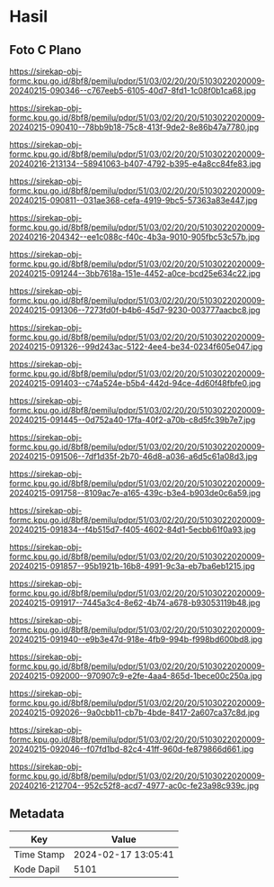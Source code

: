 # Hasil

## Foto C Plano

https://sirekap-obj-formc.kpu.go.id/8bf8/pemilu/pdpr/51/03/02/20/20/5103022020009-20240215-090346--c767eeb5-6105-40d7-8fd1-1c08f0b1ca68.jpg

https://sirekap-obj-formc.kpu.go.id/8bf8/pemilu/pdpr/51/03/02/20/20/5103022020009-20240215-090410--78bb9b18-75c8-413f-9de2-8e86b47a7780.jpg

https://sirekap-obj-formc.kpu.go.id/8bf8/pemilu/pdpr/51/03/02/20/20/5103022020009-20240216-213134--58941063-b407-4792-b395-e4a8cc84fe83.jpg

https://sirekap-obj-formc.kpu.go.id/8bf8/pemilu/pdpr/51/03/02/20/20/5103022020009-20240215-090811--031ae368-cefa-4919-9bc5-57363a83e447.jpg

https://sirekap-obj-formc.kpu.go.id/8bf8/pemilu/pdpr/51/03/02/20/20/5103022020009-20240216-204342--ee1c088c-f40c-4b3a-9010-905fbc53c57b.jpg

https://sirekap-obj-formc.kpu.go.id/8bf8/pemilu/pdpr/51/03/02/20/20/5103022020009-20240215-091244--3bb7618a-151e-4452-a0ce-bcd25e634c22.jpg

https://sirekap-obj-formc.kpu.go.id/8bf8/pemilu/pdpr/51/03/02/20/20/5103022020009-20240215-091306--7273fd0f-b4b6-45d7-9230-003777aacbc8.jpg

https://sirekap-obj-formc.kpu.go.id/8bf8/pemilu/pdpr/51/03/02/20/20/5103022020009-20240215-091326--99d243ac-5122-4ee4-be34-0234f605e047.jpg

https://sirekap-obj-formc.kpu.go.id/8bf8/pemilu/pdpr/51/03/02/20/20/5103022020009-20240215-091403--c74a524e-b5b4-442d-94ce-4d60f48fbfe0.jpg

https://sirekap-obj-formc.kpu.go.id/8bf8/pemilu/pdpr/51/03/02/20/20/5103022020009-20240215-091445--0d752a40-17fa-40f2-a70b-c8d5fc39b7e7.jpg

https://sirekap-obj-formc.kpu.go.id/8bf8/pemilu/pdpr/51/03/02/20/20/5103022020009-20240215-091506--7df1d35f-2b70-46d8-a036-a6d5c61a08d3.jpg

https://sirekap-obj-formc.kpu.go.id/8bf8/pemilu/pdpr/51/03/02/20/20/5103022020009-20240215-091758--8109ac7e-a165-439c-b3e4-b903de0c6a59.jpg

https://sirekap-obj-formc.kpu.go.id/8bf8/pemilu/pdpr/51/03/02/20/20/5103022020009-20240215-091834--f4b515d7-f405-4602-84d1-5ecbb61f0a93.jpg

https://sirekap-obj-formc.kpu.go.id/8bf8/pemilu/pdpr/51/03/02/20/20/5103022020009-20240215-091857--95b1921b-16b8-4991-9c3a-eb7ba6eb1215.jpg

https://sirekap-obj-formc.kpu.go.id/8bf8/pemilu/pdpr/51/03/02/20/20/5103022020009-20240215-091917--7445a3c4-8e62-4b74-a678-b93053119b48.jpg

https://sirekap-obj-formc.kpu.go.id/8bf8/pemilu/pdpr/51/03/02/20/20/5103022020009-20240215-091940--e9b3e47d-918e-4fb9-994b-f998bd600bd8.jpg

https://sirekap-obj-formc.kpu.go.id/8bf8/pemilu/pdpr/51/03/02/20/20/5103022020009-20240215-092000--970907c9-e2fe-4aa4-865d-1bece00c250a.jpg

https://sirekap-obj-formc.kpu.go.id/8bf8/pemilu/pdpr/51/03/02/20/20/5103022020009-20240215-092026--9a0cbb11-cb7b-4bde-8417-2a607ca37c8d.jpg

https://sirekap-obj-formc.kpu.go.id/8bf8/pemilu/pdpr/51/03/02/20/20/5103022020009-20240215-092046--f07fd1bd-82c4-41ff-960d-fe879866d661.jpg

https://sirekap-obj-formc.kpu.go.id/8bf8/pemilu/pdpr/51/03/02/20/20/5103022020009-20240216-212704--952c52f8-acd7-4977-ac0c-fe23a98c939c.jpg


## Metadata

| Key        | Value               |
| ---------- | ------------------- |
| Time Stamp | 2024-02-17 13:05:41 |
| Kode Dapil | 5101                |



